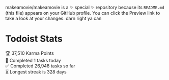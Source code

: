 makeamovie/makeamovie is a ✨ special ✨ repository because its `README.md` (this file) appears on your GitHub profile.
You can click the Preview link to take a look at your changes. darn right ya can

# Todoist Stats

<!-- TODO-IST:START -->
🏆  37,510 Karma Points           
🌸  Completed 1 tasks today           
✅  Completed 26,948 tasks so far           
⏳  Longest streak is 328 days
<!-- TODO-IST:END -->